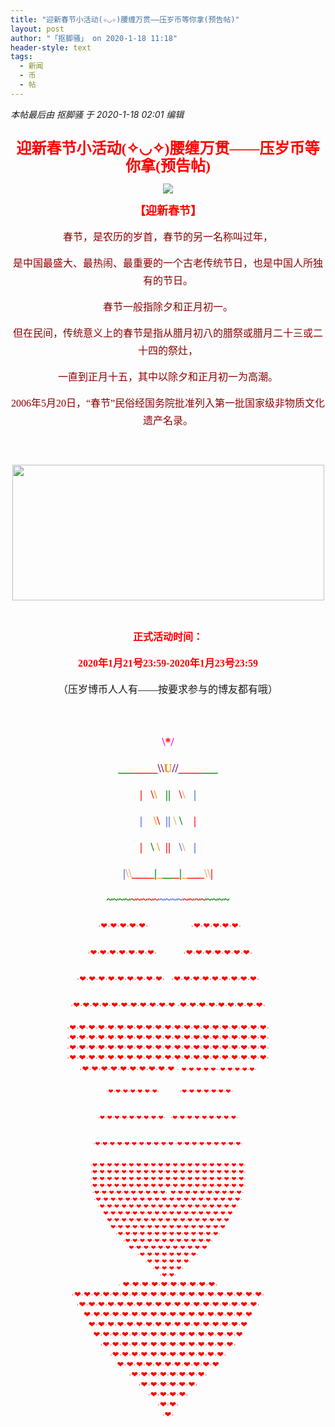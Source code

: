 ```yaml
---
title: "迎新春节小活动(✧◡✧)腰缠万贯——压岁币等你拿(预告帖)"
layout: post
author: "「抠脚骚」 on 2020-1-18 11:18"
header-style: text
tags:
  - 新闻
  - 币
  - 帖
---
```


<head></head>
<body>
 <i class="pstatus"> 本帖最后由 抠脚骚 于 2020-1-18 02:01 编辑 </i>
 <br> 
 <br> 
 <div align="center"> 
  <p style="line-height:28px;text-indent:nullem;text-align:center"><font face="微软雅黑"><font size="5"><font color="#ff0000"><strong>迎新春节小活动(✧◡✧)腰缠万贯——压岁币等你拿(预告帖)</strong></font></font></font></p> 
  <p style="line-height:28px;text-indent:nullem;text-align:center"><img src="https://bbs.boniu123.cc/static/image/smiley/1ali/27.gif" smilieid="202"></p> 
  <p style="line-height:28px;text-indent:nullem;text-align:center"><font face="微软雅黑"><font face="黑体"><font size="4"><font color="#ff0000"><strong>【迎新春节】</strong></font></font></font></font></p> 
  <p style="line-height:28px;text-indent:nullem;text-align:center"><font face="微软雅黑"><font style="font-size:16px"><font face="黑体"><font size="3"><font color="#8b0000">春节，是农历的岁首，春节的另一名称叫过年，</font></font></font></font></font></p> 
  <p style="line-height:28px;text-indent:nullem;text-align:center"><font face="微软雅黑"><font style="font-size:16px"><font face="黑体"><font size="3"><font color="#8b0000">是中国最盛大、最热闹、最重要的一个古老传统节日，也是中国人所独有的节日。</font></font></font></font></font></p> 
  <p style="line-height:28px;text-indent:nullem;text-align:center"><font face="微软雅黑"><font style="font-size:16px"><font face="黑体"><font size="3"><font color="#8b0000">春节一般指除夕和正月初一。</font></font></font></font></font></p> 
  <p style="line-height:28px;text-indent:nullem;text-align:center"><font face="微软雅黑"><font style="font-size:16px"><font face="黑体"><font size="3"><font color="#8b0000">但在民间，传统意义上的春节是指从腊月初八的腊祭或腊月二十三或二十四的祭灶，</font></font></font></font></font></p> 
  <p style="line-height:28px;text-indent:nullem;text-align:center"><font face="微软雅黑"><font style="font-size:16px"><font face="黑体"><font size="3"><font color="#8b0000">一直到正月十五，其中以除夕和正月初一为高潮。</font></font></font></font></font></p> 
  <p style="line-height:28px;text-indent:nullem;text-align:center"><font face="微软雅黑"><font style="font-size:16px"><font face="黑体"><font size="3"><font color="#8b0000">2006年5月20日，“春节”民俗经国务院批准列入第一批国家级非物质文化遗产名录。</font></font></font></font></font></p> 
  <p style="line-height:28px;text-indent:nullem;text-align:center"><font face="微软雅黑"><font style="font-size:16px"><font face="黑体"><font size="3"><font color="#8b0000"><br> </font></font></font></font></font></p> 
  <p style="line-height:28px;text-indent:nullem;text-align:center"><img width="499" height="217" src="https://timgsa.baidu.com/timg?image&amp;quality=80&amp;size=b9999_10000&amp;sec=1579291296169&amp;di=05a746604161e901c0e9e6329ca90d35&amp;imgtype=0&amp;src=http%3A%2F%2F5b0988e595225.cdn.sohucs.com%2Fimages%2F20171227%2F701d0d34ab774f09a5b7dcce91d7cdef.gif"></p> 
  <br> 
  <p style="line-height:28px;text-indent:nullem;text-align:center"><font face="微软雅黑"><font style="font-size:16px"><font color="#ff0000"><strong>正式活动时间：</strong></font></font></font></p> 
  <p style="line-height:28px;text-indent:nullem;text-align:center"><font face="微软雅黑"><font style="font-size:16px"><font color="#ff0000"><strong>2020年1月21号23:59-2020年1月23号23:59</strong></font></font></font></p> 
  <p style="line-height:28px;text-indent:nullem;text-align:center"><font face="微软雅黑"><font style="font-size:16px">（压岁博币人人有——按要求参与的博友都有哦）</font></font></p> 
  <p style="line-height:28px;text-indent:nullem;text-align:center"><font face="微软雅黑"><font style="font-size:16px"><br> </font></font></p> 
  <p style="line-height:28px;text-indent:nullem;text-align:center"><font face="黑体"><font size="4"><strong><font color="#ff0000">&nbsp; &nbsp;&nbsp; &nbsp;</font><font color="#ff00ff"> \</font><font color="#ff0000">*</font><font color="#ff00ff">/&nbsp;&nbsp;</font><font color="#ff0000">&nbsp; &nbsp;&nbsp;&nbsp;</font></strong></font></font></p> 
  <p style="line-height:28px;text-indent:nullem;text-align:center"><font face="黑体"><font size="4"><strong><font color="#008000">___</font><font color="#ff0000">____</font><font color="#800080">\\</font><font color="#ff8c00">U</font><font color="#800080">//</font><font color="#ff0000">____</font><font color="#008000">___</font></strong></font></font></p> 
  <p style="line-height:28px;text-indent:nullem;text-align:center"><font face="黑体"><font size="4"><strong><font color="#ff0000">|&nbsp; &nbsp;\</font><font color="#ff8c00">\ </font><font color="#ff0000">&nbsp;&nbsp;</font><font color="#008000">||</font><font color="#ff0000">&nbsp;&nbsp;</font><font color="#f4a460"> </font><font color="#ff0000">\</font><font color="#f4a460">\ </font><font color="#ff0000">&nbsp;&nbsp;</font><font color="#4169e1">|</font></strong></font></font></p> 
  <p style="line-height:28px;text-indent:nullem;text-align:center"><font face="黑体"><font size="4"><strong><font color="#4169e1">|&nbsp; &nbsp; </font><font color="#ff8c00">\</font><font color="#ff0000">\</font><font color="#00ffff">&nbsp;&nbsp;</font><font color="#4169e1">||</font><font color="#008000"> </font><font color="#f4a460">\ </font><font color="#008000">\</font><font color="#ff0000">&nbsp; &nbsp; |</font></strong></font></font></p> 
  <p style="line-height:28px;text-indent:nullem;text-align:center"><font face="黑体"><font size="4"><strong><font color="#ff0000">| </font><font color="#ff8c00">&nbsp;&nbsp;</font><font color="#008000">\</font><font color="#ff8c00"> \</font><font color="#ff0000">&nbsp;&nbsp;||&nbsp;&nbsp;</font><font color="#4169e1"> \</font><font color="#f4a460">\ </font><font color="#ff0000">&nbsp;&nbsp;</font><font color="#4169e1">|</font></strong></font></font></p> 
  <p style="line-height:28px;text-indent:nullem;text-align:center"><font face="黑体"><font size="4"><strong><font color="#4169e1">|</font><font color="#f4a460">\\</font><font color="#ff0000">____</font><font color="#008000">|</font><font color="#ffa500">_</font><font color="#008000">__</font><font color="#ff0000">_</font><font color="#008000">|</font><font color="#ffa500">_</font><font color="#ff0000">___</font><font color="#f4a460">\\</font><font color="#ff0000">|</font></strong></font></font></p> 
  <p style="line-height:28px;text-indent:nullem;text-align:center"><font face="黑体"><font size="4"><strong><font color="#008000">~~~~</font><font color="#ff0000">~~~~~</font><font color="#4169e1">~~~~</font><font color="#ff0000">~~~~</font><font color="#008000">~~~~</font></strong></font></font></p> 
  <p style="line-height:28px;text-indent:nullem;text-align:center"><font face="黑体"><font color="#ff0000"><font size="3"> </font><font size="1">&nbsp;&nbsp;</font></font><font size="2"><font color="#ff0000">·</font></font></font><font face="黑体"><font size="2"><font color="#ff0000">❤·❤·❤·❤·❤·&nbsp; &nbsp;&nbsp; &nbsp;&nbsp; &nbsp;&nbsp; &nbsp;&nbsp; &nbsp;&nbsp; &nbsp;&nbsp; &nbsp;·❤·❤·❤·❤·❤·</font></font></font></p> 
  <p style="line-height:28px;text-indent:nullem;text-align:center"><font face="黑体"><font size="2"><font color="#ff0000">&nbsp;&nbsp;·❤·❤·❤·❤·❤·❤·❤·&nbsp; &nbsp;&nbsp; &nbsp;&nbsp; &nbsp;&nbsp; &nbsp; ·❤·❤·❤·❤·❤·❤·❤·</font></font></font></p> 
  <p style="line-height:28px;text-indent:nullem;text-align:center"><font face="黑体"><font size="2"><font color="#ff0000"> ·❤·❤·❤·❤·❤·❤·❤·❤·❤·&nbsp; &nbsp;·❤·❤·❤·❤·❤·❤·❤·❤·❤·</font></font></font></p> 
  <p style="line-height:28px;text-indent:nullem;text-align:center"><font face="黑体"><font size="2"><font color="#ff0000"> ·❤·❤·❤·❤·❤·❤·❤·❤·❤·❤·❤ ·❤·❤·❤·❤·❤·❤·❤·❤·❤·</font></font></font></p> 
  <font face="黑体"><font size="2"><font color="#ff0000">·❤·❤·❤·❤·❤·❤·❤·❤·❤·❤·❤·❤·❤·❤·❤·❤·❤·❤·❤·❤·❤·</font></font></font> 
 </div> 
 <div align="center"> 
  <font size="2"><font color="#ff0000"><font face="黑体">·</font><font face="黑体">❤·❤·❤·❤·❤·❤·❤·❤·❤·❤·❤·❤·❤·❤·❤·❤·❤·❤·❤·❤·❤</font><font face="黑体">·</font></font></font> 
 </div> 
 <div align="center"> 
  <font face="黑体"><font size="2"><font color="#ff0000">·❤·❤·❤·❤·❤·❤·❤·❤·❤·❤·❤·❤·❤·❤·❤·❤·❤·❤·❤·❤·❤·</font></font></font> 
 </div> 
 <div align="center"> 
  <font face="黑体"><font size="2"><font color="#ff0000">·❤·❤·❤·❤·❤·❤·❤·❤·❤·❤·❤·❤·❤·❤·❤·❤·❤·❤·❤·❤·❤·</font></font></font> 
 </div> 
 <div align="center"> 
  <font size="2"><font color="#ff0000"><font face="黑体">·❤·❤·❤·❤·❤·❤·❤·❤·❤·❤</font></font></font> 
  <font face="黑体"><font size="1"><font color="#ff0000">·</font></font></font> 
  <font face="黑体"><font size="1"><font color="#ff0000">❤·❤·❤·❤·❤··❤·❤·❤·❤·❤·</font></font></font> 
 </div> 
 <div align="center"> 
  <p style="line-height:28px;text-indent:nullem;text-align:center"><font face="黑体"><font size="1"><font color="#ff0000">&nbsp;&nbsp;·❤·❤·❤·❤·❤·❤·❤·&nbsp; &nbsp;&nbsp; &nbsp;&nbsp; &nbsp;&nbsp; &nbsp; ·❤·❤·❤·❤·❤·❤·❤·</font></font></font></p> 
  <p style="line-height:28px;text-indent:nullem;text-align:center"><font face="黑体"><font size="1"><font color="#ff0000">·❤·❤·❤·❤·❤·❤·❤·❤·❤·&nbsp; &nbsp;·❤·❤·❤·❤·❤·❤·❤·❤·❤·</font></font></font></p> 
  <p style="line-height:28px;text-indent:nullem;text-align:center"><font face="黑体"><font size="1"><font color="#ff0000">·❤·❤·❤·❤·❤·❤·❤·❤·❤·❤·❤ ·❤·❤·❤·❤·❤·❤·❤·❤·❤·</font></font></font></p> 
  <font face="黑体"><font size="1"><font color="#ff0000">·❤·❤·❤·❤·❤·❤·❤·❤·❤·❤·❤·❤·❤·❤·❤·❤·❤·❤·❤·❤·❤·</font></font></font> 
 </div> 
 <div align="center"> 
  <font size="1"><font color="#ff0000"><font face="黑体">·</font><font face="黑体">❤·❤·❤·❤·❤·❤·❤·❤·❤·❤·❤·❤·❤·❤·❤·❤·❤·❤·❤·❤·❤</font><font face="黑体">·</font></font></font> 
 </div> 
 <div align="center"> 
  <font face="黑体"><font size="1"><font color="#ff0000">·❤·❤·❤·❤·❤·❤·❤·❤·❤·❤·❤·❤·❤·❤·❤·❤·❤·❤·❤·❤·❤·</font></font></font> 
 </div> 
 <div align="center"> 
  <font face="黑体"><font size="1"><font color="#ff0000">·❤·❤·❤·❤·❤·❤·❤·❤·❤·❤·❤·❤·❤·❤·❤·❤·❤·❤·❤·❤·❤·</font></font></font> 
 </div> 
 <div align="center"> 
  <font size="1"><font color="#ff0000"><font face="黑体">·❤·❤·❤·❤·❤·❤·❤·❤·❤·❤·&nbsp;&nbsp;❤·❤·❤·❤·❤·❤·❤·❤·❤·❤</font><font face="黑体">·</font></font></font> 
 </div> 
 <div align="center"> 
  <font face="黑体"><font size="1"><font color="#ff0000">·❤·❤·❤·❤·❤·❤·❤·❤·❤·❤·❤·❤·❤·❤·❤·❤·❤·❤·❤·❤·</font></font></font> 
 </div> 
 <div align="center"> 
  <font face="黑体"><font size="1"><font color="#ff0000">·❤·❤·❤·❤·❤·❤·❤·❤·❤·❤·❤·❤·❤·❤·❤·❤·❤·❤·❤·</font></font></font> 
 </div> 
 <div align="center"> 
  <font face="黑体"><font size="1"><font color="#ff0000">❤·❤·❤·❤·❤·❤·❤·❤·❤·❤·❤·❤·❤·❤·❤·❤·❤·❤</font></font></font> 
 </div> 
 <div align="center"> 
  <font face="黑体"><font size="1"><font color="#ff0000">❤·❤·❤·❤·❤·❤·❤·❤·❤·❤·❤·❤·❤·❤·❤·❤·❤</font></font></font> 
 </div> 
 <div align="center"> 
  <font face="黑体"><font size="1"><font color="#ff0000">❤·❤·❤·❤·❤·❤·❤·❤·❤·❤·❤·❤·❤·❤·❤·❤</font></font></font> 
 </div> 
 <div align="center"> 
  <font face="黑体"><font size="1"><font color="#ff0000">·❤·❤·❤·❤·❤·❤·❤·❤·❤·❤·❤·❤·❤·❤·</font></font></font> 
 </div> 
 <div align="center"> 
  <font face="黑体"><font size="1"><font color="#ff0000">·❤·❤·❤·❤·❤·❤·❤·❤·❤·❤·❤·❤·</font></font></font> 
 </div> 
 <div align="center"> 
  <font face="黑体"><font size="1"><font color="#ff0000">❤·❤·❤·❤·❤·❤·❤·❤·❤·❤·❤</font></font></font> 
 </div> 
 <div align="center"> 
  <font face="黑体"><font size="1"><font color="#ff0000">·❤·❤·❤·❤·❤·❤·❤·❤·</font></font></font> 
 </div> 
 <div align="center"> 
  <font face="黑体"><font size="1"><font color="#ff0000">·❤·❤·❤·❤·❤·❤·</font></font></font> 
 </div> 
 <div align="center"> 
  <font face="黑体"><font size="1"><font color="#ff0000">·❤·❤·❤·❤·</font></font></font> 
 </div> 
 <div align="center"> 
  <font face="黑体"><font size="1"><font color="#ff0000">·❤·❤·</font></font></font> 
 </div> 
 <div align="center"> 
  <font color="#ff00"><font face="黑体"><font size="1">·</font></font></font> 
  <font size="2"><font color="#ff0000"><font face="黑体">❤·❤·❤·❤·❤·❤·❤·❤·❤·❤</font><font face="黑体">·</font></font></font> 
 </div> 
 <div align="center"> 
  <font face="黑体"><font size="2"><font color="#ff0000">·❤·❤·❤·❤·❤·❤·❤·❤·❤·❤·❤·❤·❤·❤·❤·❤·❤·❤·❤·❤·</font></font></font> 
 </div> 
 <div align="center"> 
  <font face="黑体"><font size="2"><font color="#ff0000">·❤·❤·❤·❤·❤·❤·❤·❤·❤·❤·❤·❤·❤·❤·❤·❤·❤·❤·❤·</font></font></font> 
 </div> 
 <div align="center"> 
  <font face="黑体"><font size="2"><font color="#ff0000">❤·❤·❤·❤·❤·❤·❤·❤·❤·❤·❤·❤·❤·❤·❤·❤·❤·❤</font></font></font> 
 </div> 
 <div align="center"> 
  <font face="黑体"><font size="2"><font color="#ff0000">❤·❤·❤·❤·❤·❤·❤·❤·❤·❤·❤·❤·❤·❤·❤·❤·❤</font></font></font> 
 </div> 
 <div align="center"> 
  <font face="黑体"><font size="2"><font color="#ff0000">❤·❤·❤·❤·❤·❤·❤·❤·❤·❤·❤·❤·❤·❤·❤·❤</font></font></font> 
 </div> 
 <div align="center"> 
  <font face="黑体"><font size="2"><font color="#ff0000">·❤·❤·❤·❤·❤·❤·❤·❤·❤·❤·❤·❤·❤·❤·</font></font></font> 
 </div> 
 <div align="center"> 
  <font face="黑体"><font size="2"><font color="#ff0000">·❤·❤·❤·❤·❤·❤·❤·❤·❤·❤·❤·❤·</font></font></font> 
 </div> 
 <div align="center"> 
  <font face="黑体"><font size="2"><font color="#ff0000">❤·❤·❤·❤·❤·❤·❤·❤·❤·❤·❤</font></font></font> 
 </div> 
 <div align="center"> 
  <font face="黑体"><font size="2"><font color="#ff0000">·❤·❤·❤·❤·❤·❤·❤·❤·</font></font></font> 
 </div> 
 <div align="center"> 
  <font face="黑体"><font size="2"><font color="#ff0000">·❤·❤·❤·❤·❤·❤·</font></font></font> 
 </div> 
 <div align="center"> 
  <font face="黑体"><font size="2"><font color="#ff0000">·❤·❤·❤·❤·</font></font></font> 
 </div> 
 <div align="center"> 
  <font face="黑体"><font size="2"><font color="#ff0000">·❤·❤·</font></font></font> 
 </div> 
 <div align="center"> 
  <font face="黑体"><font size="2"><font color="#ff0000">·❤·</font></font></font> 
 </div> 
 <div align="center"> 
  <font style="color:rgb(255, 0, 0)"><font size="3"><br> </font></font> 
 </div>
 <br>
</body>


